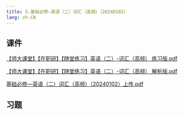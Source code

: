 ```yaml
---
title: 5.基础必修—英语（二）词汇（高频）（20240102）
lang: zh-CN
---
```



## 课件
[【师大课堂】【在职研】【随堂练习】英语（二）-词汇（高频） 练习版.pdf](..%2F..%2Fpublic%2Fenglish%2F1.%E8%8B%B1%E8%AF%AD%E4%BA%8C-%E6%AD%A3%E5%BC%8F%E8%AF%BE%2F5.%E5%9F%BA%E7%A1%80%E5%BF%85%E4%BF%AE%E2%80%94%E8%8B%B1%E8%AF%AD%EF%BC%88%E4%BA%8C%EF%BC%89%E8%AF%8D%E6%B1%87%EF%BC%88%E9%AB%98%E9%A2%91%EF%BC%89%EF%BC%8820240102%EF%BC%89%2F%E3%80%90%E5%B8%88%E5%A4%A7%E8%AF%BE%E5%A0%82%E3%80%91%E3%80%90%E5%9C%A8%E8%81%8C%E7%A0%94%E3%80%91%E3%80%90%E9%9A%8F%E5%A0%82%E7%BB%83%E4%B9%A0%E3%80%91%E8%8B%B1%E8%AF%AD%EF%BC%88%E4%BA%8C%EF%BC%89-%E8%AF%8D%E6%B1%87%EF%BC%88%E9%AB%98%E9%A2%91%EF%BC%89%20%E7%BB%83%E4%B9%A0%E7%89%88.pdf)

[【师大课堂】【在职研】【随堂练习】英语（二）-词汇（高频） 解析版.pdf](..%2F..%2Fpublic%2Fenglish%2F1.%E8%8B%B1%E8%AF%AD%E4%BA%8C-%E6%AD%A3%E5%BC%8F%E8%AF%BE%2F5.%E5%9F%BA%E7%A1%80%E5%BF%85%E4%BF%AE%E2%80%94%E8%8B%B1%E8%AF%AD%EF%BC%88%E4%BA%8C%EF%BC%89%E8%AF%8D%E6%B1%87%EF%BC%88%E9%AB%98%E9%A2%91%EF%BC%89%EF%BC%8820240102%EF%BC%89%2F%E3%80%90%E5%B8%88%E5%A4%A7%E8%AF%BE%E5%A0%82%E3%80%91%E3%80%90%E5%9C%A8%E8%81%8C%E7%A0%94%E3%80%91%E3%80%90%E9%9A%8F%E5%A0%82%E7%BB%83%E4%B9%A0%E3%80%91%E8%8B%B1%E8%AF%AD%EF%BC%88%E4%BA%8C%EF%BC%89-%E8%AF%8D%E6%B1%87%EF%BC%88%E9%AB%98%E9%A2%91%EF%BC%89%20%E8%A7%A3%E6%9E%90%E7%89%88.pdf)

[基础必修—英语（二）词汇（高频）（20240102）上传.pdf](..%2F..%2Fpublic%2Fenglish%2F1.%E8%8B%B1%E8%AF%AD%E4%BA%8C-%E6%AD%A3%E5%BC%8F%E8%AF%BE%2F5.%E5%9F%BA%E7%A1%80%E5%BF%85%E4%BF%AE%E2%80%94%E8%8B%B1%E8%AF%AD%EF%BC%88%E4%BA%8C%EF%BC%89%E8%AF%8D%E6%B1%87%EF%BC%88%E9%AB%98%E9%A2%91%EF%BC%89%EF%BC%8820240102%EF%BC%89%2F%E5%9F%BA%E7%A1%80%E5%BF%85%E4%BF%AE%E2%80%94%E8%8B%B1%E8%AF%AD%EF%BC%88%E4%BA%8C%EF%BC%89%E8%AF%8D%E6%B1%87%EF%BC%88%E9%AB%98%E9%A2%91%EF%BC%89%EF%BC%8820240102%EF%BC%89%E4%B8%8A%E4%BC%A0.pdf)


## 习题
```



```








